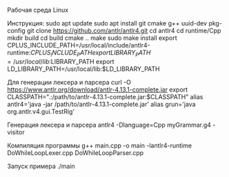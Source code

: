 Рабочая среда Linux

Инструкция:
sudo apt update
sudo apt install git cmake g++ uuid-dev pkg-config
git clone https://github.com/antlr/antlr4.git
cd antlr4
cd runtime/Cpp
mkdir build
cd build
cmake ..
make
sudo make install
export CPLUS_INCLUDE_PATH=/usr/local/include/antlr4-runtime:$CPLUS_INCLUDE_PATH
export LIBRARY_PATH=/usr/local/lib:$LIBRARY_PATH
export LD_LIBRARY_PATH=/usr/local/lib:$LD_LIBRARY_PATH

Для генерации лексера и парсера
curl -O https://www.antlr.org/download/antlr-4.13.1-complete.jar
export CLASSPATH=".:/path/to/antlr-4.13.1-complete.jar:$CLASSPATH"
alias antlr4='java -jar /path/to/antlr-4.13.1-complete.jar'
alias grun='java org.antlr.v4.gui.TestRig'

Генерация лексера и парсера
antlr4 -Dlanguage=Cpp myGrammar.g4 -visitor 

Компиляция программы
g++ main.cpp -o main -lantlr4-runtime DoWhileLoopLexer.cpp DoWhileLoopParser.cpp

Запуск примера
./main
